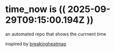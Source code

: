 # time_now is (( 2025-09-29T09:15:00.194Z ))

an automated repo that shows the currnent time

inspired by [breakingheatmap](https://github.com/breakingheatmap/breakingheatmap)